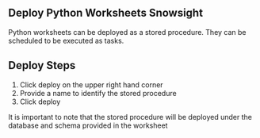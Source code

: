 ## Deploy Python Worksheets Snowsight

Python worksheets can be deployed as a stored procedure. They can be scheduled to be executed as tasks. 

## Deploy Steps
1. Click deploy on the upper right hand corner
2. Provide a name to identify the stored procedure
3. Click deploy 

It is important to note that the stored procedure will be deployed under the database and schema provided in the worksheet

